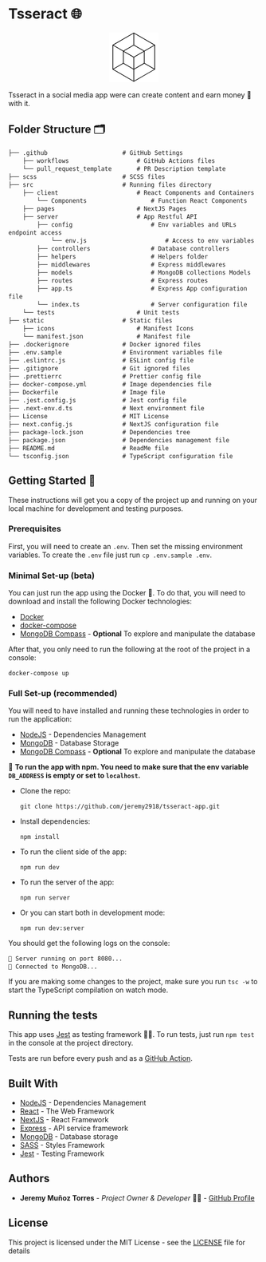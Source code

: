 # Tsseract 🌐

<p align="center">
  <img src='./static/icons/icon-192x192.png' width='100' height='100' /> 
</p>

Tsseract in a social media app were can create content and earn money 💸 with it.

## Folder Structure 🗂️

    ├── .github                     # GitHub Settings
        ├── workflows                   # GitHub Actions files
        └── pull_request_template       # PR Description template
    ├── scss                        # SCSS files
    ├── src                         # Running files directory
        ├── client                      # React Components and Containers
            └── Components                  # Function React Components
        ├── pages                       # NextJS Pages
        ├── server                      # App Restful API
            ├── config                      # Env variables and URLs endpoint access
                └── env.js                      # Access to env variables
            ├── controllers                 # Database controllers
            ├── helpers                     # Helpers folder
            ├── middlewares                 # Express middlewares
            ├── models                      # MongoDB collections Models
            ├── routes                      # Express routes
            ├── app.ts                      # Express App configuration file
            └── index.ts                    # Server configuration file
        └── tests                       # Unit tests
    ├── static                      # Static files
        ├── icons                       # Manifest Icons
        └── manifest.json               # Manifest file
    ├── .dockerignore               # Docker ignored files
    ├── .env.sample                 # Environment variables file
    ├── .eslintrc.js                # ESLint config file
    ├── .gitignore                  # Git ignored files
    ├── .prettierrc                 # Prettier config file
    ├── docker-compose.yml          # Image dependencies file
    ├── Dockerfile                  # Image file
    ├── .jest.config.js             # Jest config file
    ├── .next-env.d.ts              # Next environment file
    ├── License                     # MIT License
    ├── next.config.js              # NextJS configuration file
    ├── package-lock.json           # Dependencies tree
    ├── package.json                # Dependencies management file
    ├── README.md                   # ReadMe file
    └── tsconfig.json               # TypeScript configuration file

## Getting Started 🚀

These instructions will get you a copy of the project up and running on your local machine for development and testing purposes.

### Prerequisites

First, you will need to create an `.env`. Then set the missing environment variables.
To create the `.env` file just run `cp .env.sample .env`.

### Minimal Set-up (beta)

You can just run the app using the Docker 🐳. To do that, you will need to download and install the following Docker technologies:

- [Docker](https://docs.docker.com/get-docker/)
- [docker-compose](https://docs.docker.com/compose/install/)
- [MongoDB Compass](https://www.mongodb.com/products/compass) - **Optional** To explore and manipulate the database

After that, you only need to run the following at the root of the project in a console:

```
docker-compose up
```

### Full Set-up (recommended)

You will need to have installed and running these technologies in order to run the application:

- [NodeJS](https://nodejs.org/es/) - Dependencies Management
- [MongoDB](https://www.mongodb.com/es) - Database Storage
- [MongoDB Compass](https://www.mongodb.com/products/compass) - **Optional** To explore and manipulate the database

📌 **To run the app with npm. You need to make sure that the env variable `DB_ADDRESS` is empty or set to `localhost`.**

- Clone the repo:

  ```
  git clone https://github.com/jeremy2918/tsseract-app.git
  ```

- Install dependencies:

  ```
  npm install
  ```

- To run the client side of the app:

  ```
  npm run dev
  ```

- To run the server of the app:

  ```
  npm run server
  ```

- Or you can start both in development mode:

  ```
  npm run dev:server
  ```

You should get the following logs on the console:

```
🚀 Server running on port 8080...
📡 Connected to MongoDB...
```

If you are making some changes to the project, make sure you run `tsc -w` to start the TypeScript compilation on watch mode.

## Running the tests

This app uses [Jest](https://jestjs.io/) as testing framework 🧑‍💻. To run tests, just run `npm test` in the console at the project directory.

Tests are run before every push and as a [GitHub Action](https://github.com/jeremy2918/tsseract-app/actions).

## Built With

- [NodeJS](https://nodejs.org/es/) - Dependencies Management
- [React](https://es.reactjs.org/) - The Web Framework
- [NextJS](https://nextjs.org/) - React Framework
- [Express](https://expressjs.com/es/) - API service framework
- [MongoDB](https://www.mongodb.com/es) - Database storage
- [SASS](https://sass-lang.com/) - Styles Framework
- [Jest](https://jestjs.io/) - Testing Framework

## Authors

- **Jeremy Muñoz Torres** - _Project Owner & Developer_ 🧑‍💻 - [GitHub Profile](https://github.com/jeremy2918)

## License

This project is licensed under the MIT License - see the [LICENSE](LICENSE) file for details
